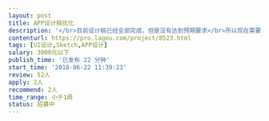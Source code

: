 ```yaml
---                
layout: post       
title: APP设计稿优化           
description: '</br>目前设计稿已经全部完成，但是没有达到预期要求</br>所以现在需要寻找一名设计师根据现在的设计稿和原型进行优化</br>但是，需要修改的地方不算多，熟手一天不到就能做完</br></br>1. 我们提供sketch源文件；</br>2. 需要熟练使用sketch；</br>3. 要切svg格式图；</br>4. 要标注；</br>5. 要会sketch转psd；</br>6. 要时间充足，应对随时的简单修改；</br>'     
contenturl: https://pro.lagou.com/project/8523.html      
tags: [UI设计,Sketch,APP设计]            
salary: 3000元以下          
publish_time: '已发布 22 分钟'         
start_time: '2018-06-22 11:39:23'           
review: 52人                   
apply: 2人                   
recommend: 2人                   
time_range: 小于1周              
status: 招募中                  
---                 
```

